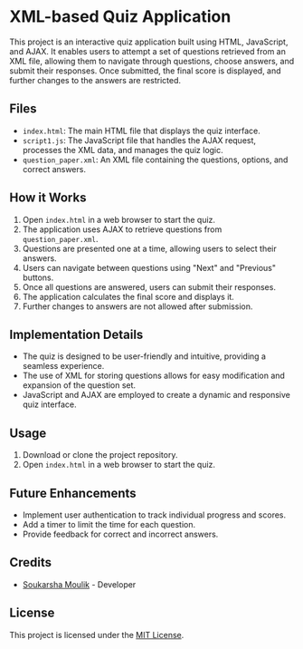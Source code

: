 # XML-based Quiz Application

This project is an interactive quiz application built using HTML, JavaScript, and AJAX. It enables users to attempt a set of questions retrieved from an XML file, allowing them to navigate through questions, choose answers, and submit their responses. Once submitted, the final score is displayed, and further changes to the answers are restricted.

## Files

- `index.html`: The main HTML file that displays the quiz interface.
- `script1.js`: The JavaScript file that handles the AJAX request, processes the XML data, and manages the quiz logic.
- `question_paper.xml`: An XML file containing the questions, options, and correct answers.

## How it Works

1. Open `index.html` in a web browser to start the quiz.
2. The application uses AJAX to retrieve questions from `question_paper.xml`.
3. Questions are presented one at a time, allowing users to select their answers.
4. Users can navigate between questions using "Next" and "Previous" buttons.
5. Once all questions are answered, users can submit their responses.
6. The application calculates the final score and displays it.
7. Further changes to answers are not allowed after submission.

## Implementation Details

- The quiz is designed to be user-friendly and intuitive, providing a seamless experience.
- The use of XML for storing questions allows for easy modification and expansion of the question set.
- JavaScript and AJAX are employed to create a dynamic and responsive quiz interface.

## Usage

1. Download or clone the project repository.
2. Open `index.html` in a web browser to start the quiz.

## Future Enhancements

- Implement user authentication to track individual progress and scores.
- Add a timer to limit the time for each question.
- Provide feedback for correct and incorrect answers.

## Credits

- [Soukarsha Moulik](https://github.com/soukarsha122) - Developer

## License

This project is licensed under the [MIT License](LICENSE).

